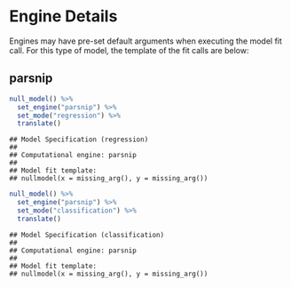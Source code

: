 # Engine Details

Engines may have pre-set default arguments when executing the model fit call. 
For this type of model, the template of the fit calls are below:

## parsnip


```r
null_model() %>% 
  set_engine("parsnip") %>% 
  set_mode("regression") %>% 
  translate()
```

```
## Model Specification (regression)
## 
## Computational engine: parsnip 
## 
## Model fit template:
## nullmodel(x = missing_arg(), y = missing_arg())
```


```r
null_model() %>% 
  set_engine("parsnip") %>% 
  set_mode("classification") %>% 
  translate()
```

```
## Model Specification (classification)
## 
## Computational engine: parsnip 
## 
## Model fit template:
## nullmodel(x = missing_arg(), y = missing_arg())
```

